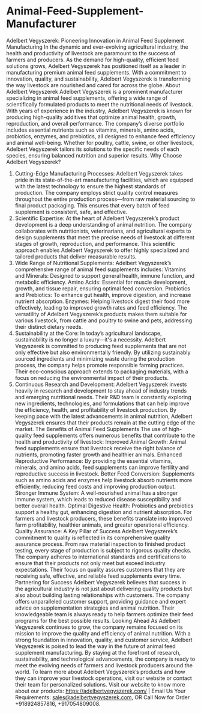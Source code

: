 # Animal-Feed-Supplement-Manufacturer
Adelbert Vegyszerek: Pioneering Innovation in Animal Feed Supplement Manufacturing
In the dynamic and ever-evolving agricultural industry, the health and productivity of livestock are paramount to the success of farmers and producers. As the demand for high-quality, efficient feed solutions grows, Adelbert Vegyszerek has positioned itself as a leader in manufacturing premium animal feed supplements. With a commitment to innovation, quality, and sustainability, Adelbert Vegyszerek is transforming the way livestock are nourished and cared for across the globe.
 About Adelbert Vegyszerek
Adelbert Vegyszerek is a prominent manufacturer specializing in animal feed supplements, offering a wide range of scientifically formulated products to meet the nutritional needs of livestock. With years of experience in the industry, Adelbert Vegyszerek is known for producing high-quality additives that optimize animal health, growth, reproduction, and overall performance.
The company’s diverse portfolio includes essential nutrients such as vitamins, minerals, amino acids, probiotics, enzymes, and prebiotics, all designed to enhance feed efficiency and animal well-being. Whether for poultry, cattle, swine, or other livestock, Adelbert Vegyszerek tailors its solutions to the specific needs of each species, ensuring balanced nutrition and superior results.
 Why Choose Adelbert Vegyszerek?
1. Cutting-Edge Manufacturing Processes:
   Adelbert Vegyszerek takes pride in its state-of-the-art manufacturing facilities, which are equipped with the latest technology to ensure the highest standards of production. The company employs strict quality control measures throughout the entire production process—from raw material sourcing to final product packaging. This ensures that every batch of feed supplement is consistent, safe, and effective.
2. Scientific Expertise:
   At the heart of Adelbert Vegyszerek’s product development is a deep understanding of animal nutrition. The company collaborates with nutritionists, veterinarians, and agricultural experts to design supplements that meet the precise needs of livestock at different stages of growth, reproduction, and performance. This scientific approach enables Adelbert Vegyszerek to offer highly specialized and tailored products that deliver measurable results.
3. Wide Range of Nutritional Supplements:
   Adelbert Vegyszerek’s comprehensive range of animal feed supplements includes:
   Vitamins and Minerals: Designed to support general health, immune function, and metabolic efficiency.
   Amino Acids: Essential for muscle development, growth, and tissue repair, ensuring optimal feed conversion.
   Probiotics and Prebiotics: To enhance gut health, improve digestion, and increase nutrient absorption.
   Enzymes: Helping livestock digest their food more effectively, leading to improved growth rates and feed efficiency.
   The versatility of Adelbert Vegyszerek’s products makes them suitable for various livestock, from cattle and poultry to swine and pets, addressing their distinct dietary needs.
4. Sustainability at the Core:
   In today’s agricultural landscape, sustainability is no longer a luxury—it's a necessity. Adelbert Vegyszerek is committed to producing feed supplements that are not only effective but also environmentally friendly. By utilizing sustainably sourced ingredients and minimizing waste during the production process, the company helps promote responsible farming practices. Their eco-conscious approach extends to packaging materials, with a focus on reducing the environmental impact of their products.
5. Continuous Research and Development:
   Adelbert Vegyszerek invests heavily in research and development to stay ahead of industry trends and emerging nutritional needs. Their R&D team is constantly exploring new ingredients, technologies, and formulations that can help improve the efficiency, health, and profitability of livestock production. By keeping pace with the latest advancements in animal nutrition, Adelbert Vegyszerek ensures that their products remain at the cutting edge of the market.
 The Benefits of Animal Feed Supplements
The use of high-quality feed supplements offers numerous benefits that contribute to the health and productivity of livestock:
Improved Animal Growth: Animal feed supplements ensure that livestock receive the right balance of nutrients, promoting faster growth and healthier animals.
Enhanced Reproductive Performance: By providing the essential vitamins, minerals, and amino acids, feed supplements can improve fertility and reproductive success in livestock.
Better Feed Conversion: Supplements such as amino acids and enzymes help livestock absorb nutrients more efficiently, reducing feed costs and improving production output.
Stronger Immune System: A well-nourished animal has a stronger immune system, which leads to reduced disease susceptibility and better overall health.
Optimal Digestive Health: Probiotics and prebiotics support a healthy gut, enhancing digestion and nutrient absorption.
For farmers and livestock producers, these benefits translate into improved farm profitability, healthier animals, and greater operational efficiency.
 Quality Assurance: A Key Pillar of Success
Adelbert Vegyszerek’s commitment to quality is reflected in its comprehensive quality assurance process. From raw material inspection to finished product testing, every stage of production is subject to rigorous quality checks. The company adheres to international standards and certifications to ensure that their products not only meet but exceed industry expectations. Their focus on quality assures customers that they are receiving safe, effective, and reliable feed supplements every time.
 Partnering for Success
Adelbert Vegyszerek believes that success in the agricultural industry is not just about delivering quality products but also about building lasting relationships with customers. The company offers unparalleled customer support, providing guidance and expert advice on supplementation strategies and animal nutrition. Their knowledgeable team is always ready to help farmers optimize their feed programs for the best possible results.
 Looking Ahead
As Adelbert Vegyszerek continues to grow, the company remains focused on its mission to improve the quality and efficiency of animal nutrition. With a strong foundation in innovation, quality, and customer service, Adelbert Vegyszerek is poised to lead the way in the future of animal feed supplement manufacturing. By staying at the forefront of research, sustainability, and technological advancements, the company is ready to meet the evolving needs of farmers and livestock producers around the world.
To learn more about Adelbert Vegyszerek’s products and how they can improve your livestock operations, visit our website or contact their team for personalized solutions. 
Visit our website to know more about our products: https://adelbertvegyszerek.com/ | Email Us Your Requirements: sales@adelbertvegyszerek.com, OR Call Now for Order +918924857816, +917054809008.

